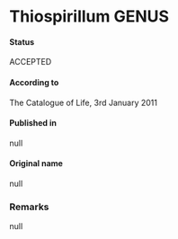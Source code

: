 Thiospirillum GENUS
=======

#### Status
ACCEPTED

#### According to
The Catalogue of Life, 3rd January 2011

#### Published in
null

#### Original name
null

### Remarks
null
